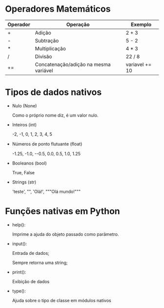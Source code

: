 # Operadores Matemáticos

| Operador | Operação | Exemplo
| ----------- | ----------- | -----------
| + | Adição | 2 + 3
| - | Subtração | 5 - 2
| * | Multiplicação | 4 * 3
| / | Divisão | 22 / 8
| += | Concatenação/adição na mesma variável | variavel += 10

# Tipos de dados nativos

- Nulo (None)

    Como o próprio nome diz, é um valor nulo.

- Inteiros (int)

    -2, -1, 0, 1, 2, 3, 4, 5

- Números de ponto flutuante (ﬂoat)

    -1.25, -1.0, --0.5, 0.0, 0.5, 1.0, 1.25

- Booleanos (bool)

    True, False

- Strings (str)

    'teste', "", 'Olá!', """Olá mundo!"""

# Funções nativas em Python
- help():

    Imprime a ajuda do objeto passado como parâmetro.

- input():

    Entrada de dados;

    Sempre retorna uma string;

- print():

    Exibição de dados

- type():

    Ajuda sobre o tipo de classe em módulos nativos